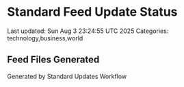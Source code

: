# Standard Feed Update Status
Last updated: Sun Aug  3 23:24:55 UTC 2025
Categories: technology,business,world

## Feed Files Generated

Generated by Standard Updates Workflow
